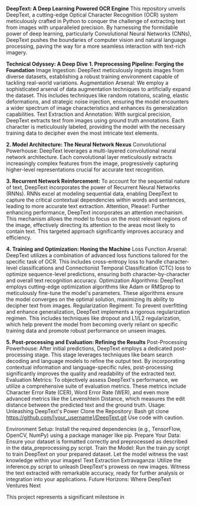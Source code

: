 **DeepText: A Deep Learning Powered OCR Engine**
This repository unveils DeepText, a cutting-edge Optical Character Recognition (OCR) system meticulously crafted in Python to conquer the challenge of extracting text from images with unparalleled precision. By harnessing the formidable power of deep learning, particularly Convolutional Neural Networks (CNNs), DeepText pushes the boundaries of computer vision and natural language processing, paving the way for a more seamless interaction with text-rich imagery.

**Technical Odyssey: A Deep Dive**
**1. Preprocessing Pipeline: Forging the Foundation**
Image Ingestion: DeepText meticulously ingests images from diverse datasets, establishing a robust training environment capable of tackling real-world variations.
Augmentation Arsenal: We employ a sophisticated arsenal of data augmentation techniques to artificially expand the dataset. This includes techniques like random rotations, scaling, elastic deformations, and strategic noise injection, ensuring the model encounters a wider spectrum of image characteristics and enhances its generalization capabilities.
Text Extraction and Annotation: With surgical precision, DeepText extracts text from images using ground truth annotations. Each character is meticulously labeled, providing the model with the necessary training data to decipher even the most intricate text elements.

**2. Model Architecture: The Neural Network Nexus**
Convolutional Powerhouse: DeepText leverages a multi-layered convolutional neural network architecture. Each convolutional layer meticulously extracts increasingly complex features from the image, progressively capturing higher-level representations crucial for accurate text recognition.

**3. Recurrent Network Reinforcement:**
To account for the sequential nature of text, DeepText incorporates the power of Recurrent Neural Networks (RNNs). RNNs excel at modeling sequential data, enabling DeepText to capture the critical contextual dependencies within words and sentences, leading to more accurate text extraction.
Attention, Please!: Further enhancing performance, DeepText incorporates an attention mechanism. This mechanism allows the model to focus on the most relevant regions of the image, effectively directing its attention to the areas most likely to contain text. This targeted approach significantly improves accuracy and efficiency.

**4. Training and Optimization: Honing the Machine**
Loss Function Arsenal: DeepText utilizes a combination of advanced loss functions tailored for the specific task of OCR. This includes cross-entropy loss to handle character-level classifications and Connectionist Temporal Classification (CTC) loss to optimize sequence-level predictions, ensuring both character-by-character and overall text recognition accuracy.
Optimization Algorithms: DeepText employs cutting-edge optimization algorithms like Adam or RMSprop to meticulously fine-tune the model's parameters. These algorithms ensure the model converges on the optimal solution, maximizing its ability to decipher text from images.
Regularization Regiment: To prevent overfitting and enhance generalization, DeepText implements a rigorous regularization regimen. This includes techniques like dropout and L1/L2 regularization, which help prevent the model from becoming overly reliant on specific training data and promote robust performance on unseen images.

**5. Post-processing and Evaluation: Refining the Results**
Post-Processing Powerhouse: After initial predictions, DeepText employs a dedicated post-processing stage. This stage leverages techniques like beam search decoding and language models to refine the output text. By incorporating contextual information and language-specific rules, post-processing significantly improves the quality and readability of the extracted text.
Evaluation Metrics: To objectively assess DeepText's performance, we utilize a comprehensive suite of evaluation metrics. These metrics include Character Error Rate (CER), Word Error Rate (WER), and even more advanced metrics like the Levenshtein Distance, which measures the edit distance between the predicted text and the ground truth.
Usage: Unleashing DeepText's Power
Clone the Repository:
Bash
git clone https://github.com/[your_username]/DeepText.git
Use code with caution.

Environment Setup: Install the required dependencies (e.g., TensorFlow, OpenCV, NumPy) using a package manager like pip.
Prepare Your Data: Ensure your dataset is formatted correctly and preprocessed as described in the data_preprocessing.py script.
Train the Model: Run the train.py script to train DeepText on your prepared dataset. Let the model witness the vast knowledge within your images!
Text Extraction Extravaganza: Utilize the inference.py script to unleash DeepText's prowess on new images. Witness the text extracted with remarkable accuracy, ready for further analysis or integration into your applications.
Future Horizons: Where DeepText Ventures Next

This project represents a significant milestone in
